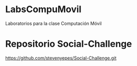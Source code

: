 # LabsCompuMovil
Laboratorios para la clase Computación Móvil

# Repositorio Social-Challenge
https://github.com/stevenyepes/Social-Challenge.git

